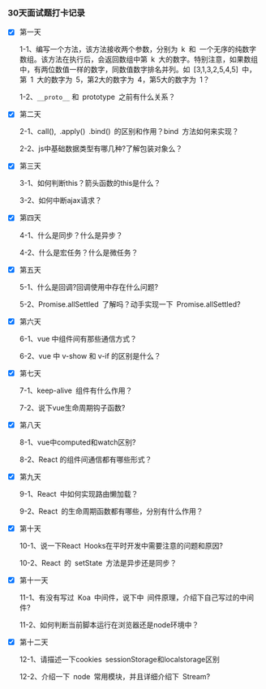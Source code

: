 ### 30天面试题打卡记录
- [x] 第一天 

  1-1、编写一个方法，该方法接收两个参数，分别为 k 和 一个无序的纯数字数组。该方法在执行后，会返回数组中第 k 大的数字。特别注意，如果数组中，有两位数值一样的数字，同数值数字排名并列。如 [3,1,3,2,5,4,5] 中，第 1 大的数字为 5，第2大的数字为 4，第5大的数字为 1？

  1-2、`__proto__` 和 prototype 之前有什么关系？
- [x] 第二天
  
  2-1、call(), .apply() .bind() 的区别和作用？bind 方法如何来实现？

  2-2、js中基础数据类型有哪几种?了解包装对象么？
- [x] 第三天 

  3-1、如何判断this？箭头函数的this是什么？
  
  3-2、如何中断ajax请求？

- [x] 第四天 
  
  4-1、什么是同步？什么是异步？

  4-2、什么是宏任务？什么是微任务？

- [x] 第五天
  
  5-1、什么是回调?回调使用中存在什么问题?

  5-2、Promise.allSettled 了解吗？动手实现一下 Promise.allSettled?

- [x] 第六天

  6-1、vue 中组件间有那些通信方式？
  
  6-2、vue 中 v-show 和 v-if 的区别是什么？

- [x] 第七天
  
  7-1、keep-alive 组件有什么作用？

  7-2、说下vue生命周期钩子函数?

- [x] 第八天
  
  8-1、vue中computed和watch区别?

  8-2、React 的组件间通信都有哪些形式？

- [x] 第九天
  
  9-1、React 中如何实现路由懒加载？

  9-2、React 的生命周期函数都有哪些，分别有什么作用？

- [x] 第十天
  
  10-1、说一下React Hooks在平时开发中需要注意的问题和原因?

  10-2、React 的 setState 方法是异步还是同步？

- [x] 第十一天
  
  11-1、有没有写过 Koa 中间件，说下中 间件原理，介绍下自己写过的中间件?

  11-2、如何判断当前脚本运行在浏览器还是node环境中？

- [x] 第十二天
  
  12-1、请描述一下cookies sessionStorage和localstorage区别

  12-2、介绍一下 node 常用模块，并且详细介绍下 Stream?




